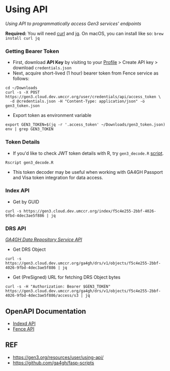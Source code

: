 # Using API

_Using API to programmatically access Gen3 services' endpoints_

**Required:** You will need [curl](https://curl.se/) and [jq](https://stedolan.github.io/jq/). On macOS, you can install like so: `brew install curl jq`

### Getting Bearer Token

- First, download **API Key** by visiting to your [Profile](https://gen3.cloud.dev.umccr.org/identity) > Create API key > download `credentials.json`
- Next, acquire short-lived (1 hour) bearer token from Fence service as follows:
```
cd ~/Downloads
curl -s -X POST https://gen3.cloud.dev.umccr.org/user/credentials/api/access_token \
  -d @credentials.json -H "Content-Type: application/json" -o gen3_token.json
```
- Export token as environment variable
```
export GEN3_TOKEN=$(jq -r '.access_token' ~/Downloads/gen3_token.json)
env | grep GEN3_TOKEN
```

### Token Details

- If you'd like to check JWT token details with R, try `gen3_decode.R` [script](gen3_decode.R).
```
Rscript gen3_decode.R
```

- This token decoder may be useful when working with GA4GH Passport and Visa token integration for data access.

### Index API

- Get by GUID
```
curl -s https://gen3.cloud.dev.umccr.org/index/f5c4e255-2bbf-4026-9fbd-4dec3ae5f886 | jq
```

### DRS API

_[GA4GH Data Repository Service API](https://ga4gh.github.io/data-repository-service-schemas/preview/release/drs-1.0.0/docs/)_

- Get DRS Object
```
curl -s https://gen3.cloud.dev.umccr.org/ga4gh/drs/v1/objects/f5c4e255-2bbf-4026-9fbd-4dec3ae5f886 | jq
```

- Get (PreSigned) URL for fetching DRS Object bytes
```
curl -s -H "Authorization: Bearer $GEN3_TOKEN" https://gen3.cloud.dev.umccr.org/ga4gh/drs/v1/objects/f5c4e255-2bbf-4026-9fbd-4dec3ae5f886/access/s3 | jq
```


## OpenAPI Documentation

- [Indexd API](https://petstore.swagger.io/?url=https://raw.githubusercontent.com/uc-cdis/Indexd/master/openapis/swagger.yaml)
- [Fence API](https://petstore.swagger.io/?url=https://raw.githubusercontent.com/uc-cdis/fence/master/openapis/swagger.yaml)


## REF

- https://gen3.org/resources/user/using-api/
- https://github.com/ga4gh/fasp-scripts
